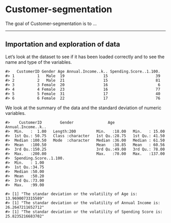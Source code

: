 
<!-- README.md is generated from README.Rmd. Please edit that file -->

# Customer-segmentation

<!-- badges: start -->
<!-- badges: end -->

The goal of Customer-segmentation is to …

------------------------------------------------------------------------

## Importation and exploration of data

Let’s look at the dataset to see if it has been loaded correctly and to
see the name and type of the variables.

    #>   CustomerID Gender Age Annual.Income..k.. Spending.Score..1.100.
    #> 1          1   Male  19                 15                     39
    #> 2          2   Male  21                 15                     81
    #> 3          3 Female  20                 16                      6
    #> 4          4 Female  23                 16                     77
    #> 5          5 Female  31                 17                     40
    #> 6          6 Female  22                 17                     76

We look at the summary of the data and the standard deviation of numeric
variables.

    #>    CustomerID        Gender               Age        Annual.Income..k..
    #>  Min.   :  1.00   Length:200         Min.   :18.00   Min.   : 15.00    
    #>  1st Qu.: 50.75   Class :character   1st Qu.:28.75   1st Qu.: 41.50    
    #>  Median :100.50   Mode  :character   Median :36.00   Median : 61.50    
    #>  Mean   :100.50                      Mean   :38.85   Mean   : 60.56    
    #>  3rd Qu.:150.25                      3rd Qu.:49.00   3rd Qu.: 78.00    
    #>  Max.   :200.00                      Max.   :70.00   Max.   :137.00    
    #>  Spending.Score..1.100.
    #>  Min.   : 1.00         
    #>  1st Qu.:34.75         
    #>  Median :50.00         
    #>  Mean   :50.20         
    #>  3rd Qu.:73.00         
    #>  Max.   :99.00

    #> [1] "The standar deviation or the volatility of Age is:  13.9690073315589"
    #> [1] "The standar deviation or the volatility of Annual Income is:  26.2647211652712"
    #> [1] "The standar deviation or the volatility of Spending Score is: 25.8235216683702"
